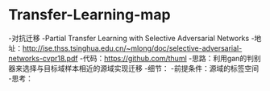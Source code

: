 # Transfer-Learning-map
-对抗迁移
  -Partial Transfer Learning with Selective Adversarial Networks
    -地址：http://ise.thss.tsinghua.edu.cn/~mlong/doc/selective-adversarial-networks-cvpr18.pdf
    -代码：https://github.com/thuml
    -思路：利用gan的判别器来选择与目标域样本相近的源域实现迁移
    -细节：
    -前提条件：源域的标签空间
    -思考：
